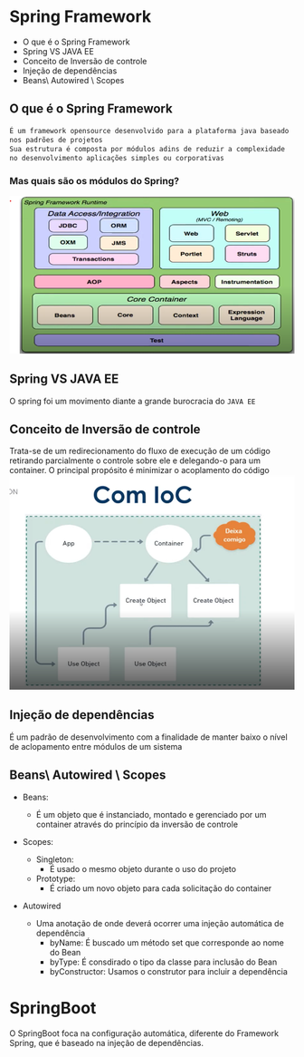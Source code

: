 # Spring Framework

- O que é o Spring Framework
- Spring VS JAVA EE
- Conceito de Inversão de controle
- Injeção de dependências
- Beans\ Autowired \ Scopes

## O que é o Spring Framework
    É um framework opensource desenvolvido para a plataforma java baseado nos padrões de projetos
    Sua estrutura é composta por módulos adins de reduzir a complexidade no desenvolvimento aplicações simples ou corporativas

<h3>Mas quais são os módulos do Spring?</h3>

<img src="img.png">

## Spring VS JAVA EE
O spring foi um movimento diante a grande burocracia do ``JAVA EE``

## Conceito de Inversão de controle
Trata-se de um redirecionamento do fluxo de execução de um código retirando parcialmente o controle sobre ele e delegando-o para um container. O principal propósito é minimizar o acoplamento do código
<img src="img2.png">

## Injeção de dependências

É um padrão de desenvolvimento com a finalidade de manter baixo o nível de aclopamento entre módulos de um sistema

## Beans\ Autowired \ Scopes
- Beans:
  - É um objeto que é instanciado, montado e gerenciado por um container através do princípio da inversão de controle
- Scopes:
  - Singleton:
    - É usado o mesmo objeto durante o uso do projeto
  - Prototype:
    - É criado um novo objeto para cada solicitação do container
    
- Autowired
  - Uma anotação de onde deverá ocorrer uma injeção automática de dependência
    - byName: É buscado um método set que corresponde ao nome do Bean
    - byType: É consdirado o tipo da classe para inclusão do Bean
    - byConstructor: Usamos o construtor para incluir a dependência

# SpringBoot
O SpringBoot foca na configuração automática, diferente do Framework Spring, que é baseado na injeção de dependências.